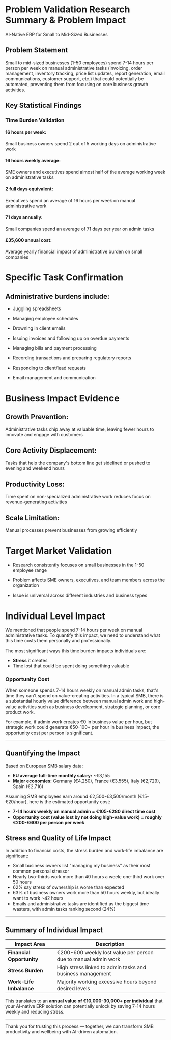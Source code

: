 # Problem Validation Research Summary & Problem Impact

AI-Native ERP for Small to Mid-Sized Businesses

## Problem Statement

Small to mid-sized businesses (1-50 employees) spend 7-14 hours per person per week on manual administrative tasks (invoicing, order management, inventory tracking, price list updates, report generation, email communications, customer support, etc.) that could potentially be automated, preventing them from focusing on core business growth activities.

## Key Statistical Findings

### Time Burden Validation

#### 16 hours per week:
Small business owners spend 2 out of 5 working days on administrative work

#### 16 hours weekly average: 
SME owners and executives spend almost half of the average working week on administrative tasks

#### 2 full days equivalent:
Executives spend an average of 16 hours per week on manual administrative work

#### 71 days annually: 
Small companies spend an average of 71 days per year on admin tasks

#### £35,600 annual cost: 
Average yearly financial impact of administrative burden on small companies

# Specific Task Confirmation

## Administrative burdens include:

- Juggling spreadsheets

- Managing employee schedules

- Drowning in client emails

- Issuing invoices and following up on overdue payments

- Managing bills and payment processing

- Recording transactions and preparing regulatory reports

- Responding to client/lead requests

- Email management and communication

# Business Impact Evidence

## Growth Prevention: 
Administrative tasks chip away at valuable time, leaving fewer hours to innovate and engage with customers

## Core Activity Displacement: 
Tasks that help the company's bottom line get sidelined or pushed to evening and weekend hours

## Productivity Loss: 
Time spent on non-specialized administrative work reduces focus on revenue-generating activities

## Scale Limitation: 
Manual processes prevent businesses from growing efficiently

# Target Market Validation

- Research consistently focuses on small businesses in the 1-50 employee range

- Problem affects SME owners, executives, and team members across the organization

- Issue is universal across different industries and business types

# Individual Level Impact

We mentioned that people spend 7-14 hours per week on manual administrative tasks. To quantify this impact, we need to understand what this time costs them personally and professionally.

The most significant ways this time burden impacts individuals are:

- **Stress** it creates  
- Time lost that could be spent doing something valuable

### Opportunity Cost

When someone spends 7-14 hours weekly on manual admin tasks, that's time they can't spend on value-creating activities. In a typical SMB, there is a substantial hourly value difference between manual admin work and high-value activities such as business development, strategic planning, or core product work.

For example, if admin work creates €0 in business value per hour, but strategic work could generate €50-100+ per hour in business impact, the opportunity cost per person is significant.

---

## Quantifying the Impact

Based on European SMB salary data:

- **EU average full-time monthly salary:** ~€3,155  
- **Major economies:** Germany (€4,250), France (€3,555), Italy (€2,729), Spain (€2,716)  

Assuming SMB employees earn around €2,500-€3,500/month (€15-€20/hour), here is the estimated opportunity cost:

- **7-14 hours weekly on manual admin = €105-€280 direct time cost**  
- **Opportunity cost (value lost by not doing high-value work) = roughly €200-€600 per person per week**


## Stress and Quality of Life Impact

In addition to financial costs, the stress burden and work-life imbalance are significant:

- Small business owners list "managing my business" as their most common personal stressor  
- Nearly two-thirds work more than 40 hours a week; one-third work over 50 hours  
- 62% say stress of ownership is worse than expected  
- 63% of business owners work more than 50 hours weekly, but ideally want to work ~42 hours  
- Emails and administrative tasks are identified as the biggest time wasters, with admin tasks ranking second (24%)

---

## Summary of Individual Impact

| Impact Area                | Description                                                    |
|---------------------------|----------------------------------------------------------------|
| **Financial Opportunity** | €200-600 weekly lost value per person due to manual admin work |
| **Stress Burden**          | High stress linked to admin tasks and business management       |
| **Work-Life Imbalance**    | Majority working excessive hours beyond desired levels          |

This translates to an **annual value of €10,000-30,000+ per individual** that your AI-native ERP solution can potentially unlock by saving 7-14 hours weekly and reducing stress.

---

Thank you for trusting this process — together, we can transform SMB productivity and wellbeing with AI-driven automation.
